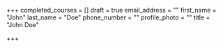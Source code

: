 +++
completed_courses = []
draft = true
email_address = ""
first_name = "John"
last_name = "Doe"
phone_number = ""
profile_photo = ""
title = "John Doe"

+++
